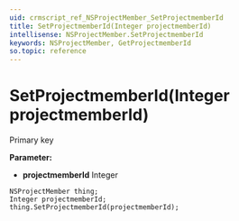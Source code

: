 ```yaml
---
uid: crmscript_ref_NSProjectMember_SetProjectmemberId
title: SetProjectmemberId(Integer projectmemberId)
intellisense: NSProjectMember.SetProjectmemberId
keywords: NSProjectMember, GetProjectmemberId
so.topic: reference
---
```


# SetProjectmemberId(Integer projectmemberId)

Primary key

**Parameter:** 
* **projectmemberId** Integer

```crmscript
NSProjectMember thing;
Integer projectmemberId;
thing.SetProjectmemberId(projectmemberId);
```

